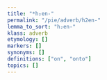```yaml
---
title: "*h₂en-"
permalink: "/pie/adverb/h2en-"
lemma_to_sort: "h₂en-"
klass: adverb
etymology: []
markers: []
synonyms: []
definitions: ["on", "onto"]
topics: []
---
```

